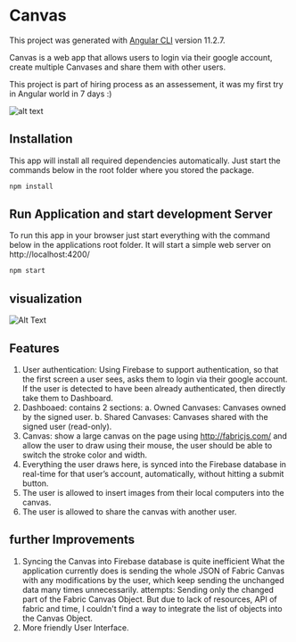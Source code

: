 # Canvas

This project was generated with [Angular CLI](https://github.com/angular/angular-cli) version 11.2.7.

Canvas is a web app that allows users to login via their google account, create multiple Canvases and share them with other users.

This project is part of hiring process as an assessement, it was my first try in Angular world in 7 days :)

![alt text](https://i.ibb.co/CvKG672/Ramadan.png)

## Installation
This app will install all required dependencies automatically. Just start the commands below in the root folder where you stored the package.
```bash
npm install
```

## Run Application and start development Server

To run this app in your browser just start everything with the command below in the applications root folder. It will start a simple web server on http://localhost:4200/

```bash
npm start
```

## visualization

![Alt Text](https://media.giphy.com/media/4MK3WiH5huMJhDH5OP/giphy.gif)

## Features 

1. User authentication: Using Firebase to support authentication, so that the first screen a user sees, asks them to login via their google account. If the user is detected to have been already authenticated, then directly take them to Dashboard.
2. Dashboaed: contains 2 sections:
    a. Owned Canvases: Canvases owned by the signed user.
    b. Shared Canvases: Canvases shared with the signed user (read-only).
3. Canvas: show a large canvas on the page using http://fabricjs.com/ and allow the user to draw using their mouse, the user should be able to switch the stroke color and width.
4. Everything the user draws here, is synced into the Firebase database in real-time for that user’s account, automatically, without hitting a submit button.
5. The user is allowed to insert images from their local computers into the canvas.
6. The user is allowed to share the canvas with another user.



## further Improvements 

1. Syncing the Canvas into Firebase database is quite inefficient
    What the application currently does is sending the whole JSON of Fabric Canvas with any modifications by the user, which keep sending the unchanged data many times unnecessarily. 
    attempts:
       Sending only the changed part of the Fabric Canvas Object. But due to lack of resources, API of fabric and time, I couldn't find a way to integrate the list of objects          into the Canvas Object.
2. More friendly User Interface.
  
